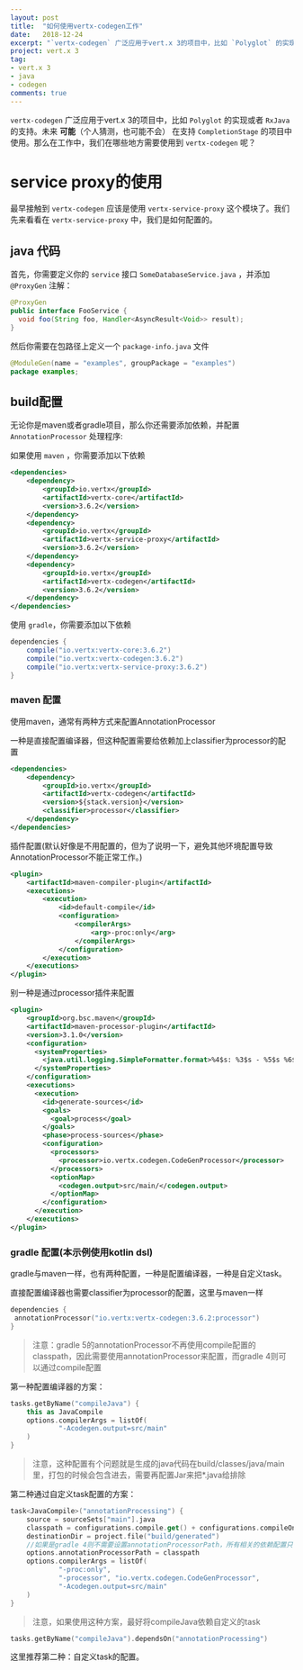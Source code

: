 ```yaml
---
layout: post
title:  "如何使用vertx-codegen工作"
date:   2018-12-24
excerpt: "`vertx-codegen` 广泛应用于vert.x 3的项目中，比如 `Polyglot` 的实现或者 `RxJava` 的支持。未来 **可能**（个人猜测，也可能不会） 在支持 `CompletionStage` 的项目中使用。那么在工作中，我们在哪些地方需要使用到 `vertx-codegen` 呢？"
project: vert.x 3
tag: 
- vert.x 3
- java
- codegen
comments: true
---
```


`vertx-codegen` 广泛应用于vert.x 3的项目中，比如 `Polyglot` 的实现或者 `RxJava` 的支持。未来 **可能**（个人猜测，也可能不会） 在支持 `CompletionStage` 的项目中使用。那么在工作中，我们在哪些地方需要使用到 `vertx-codegen` 呢？

# service proxy的使用

最早接触到 `vertx-codegen` 应该是使用 `vertx-service-proxy` 这个模块了。我们先来看看在 `vertx-service-proxy` 中，我们是如何配置的。

## java 代码

首先，你需要定义你的 `service` 接口 `SomeDatabaseService.java` ，并添加 `@ProxyGen` 注解：

```java
@ProxyGen
public interface FooService {
  void foo(String foo, Handler<AsyncResult<Void>> result);
}
```

然后你需要在包路径上定义一个 `package-info.java` 文件

```java
@ModuleGen(name = "examples", groupPackage = "examples")
package examples;
```

## build配置

无论你是maven或者gradle项目，那么你还需要添加依赖，并配置 `AnnotationProcessor` 处理程序:

如果使用 `maven` ，你需要添加以下依赖

```xml
<dependencies>
    <dependency>
        <groupId>io.vertx</groupId>
        <artifactId>vertx-core</artifactId>
        <version>3.6.2</version>
    </dependency>
    <dependency>
        <groupId>io.vertx</groupId>
        <artifactId>vertx-service-proxy</artifactId>
        <version>3.6.2</version>
    </dependency>
    <dependency>
        <groupId>io.vertx</groupId>
        <artifactId>vertx-codegen</artifactId>
        <version>3.6.2</version>
    </dependency>
</dependencies>
```

使用 `gradle`，你需要添加以下依赖
```groovy
dependencies {
    compile("io.vertx:vertx-core:3.6.2")
    compile("io.vertx:vertx-codegen:3.6.2")
    compile("io.vertx:vertx-service-proxy:3.6.2")
}
```
### maven 配置

使用maven，通常有两种方式来配置AnnotationProcessor

一种是直接配置编译器，但这种配置需要给依赖加上classifier为processor的配置

```xml
<dependencies>
    <dependency>
        <groupId>io.vertx</groupId>
        <artifactId>vertx-codegen</artifactId>
        <version>${stack.version}</version>
        <classifier>processor</classifier>
    </dependency>
</dependencies>
```

插件配置(默认好像是不用配置的，但为了说明一下，避免其他环境配置导致AnnotationProcessor不能正常工作。)

```xml
<plugin>
    <artifactId>maven-compiler-plugin</artifactId>
    <executions>
        <execution>
            <id>default-compile</id>
            <configuration>
                <compilerArgs>
                    <arg>-proc:only</arg>
                </compilerArgs>
            </configuration>
        </execution>
    </executions>
</plugin>
```

别一种是通过processor插件来配置

```xml
<plugin>
    <groupId>org.bsc.maven</groupId>
    <artifactId>maven-processor-plugin</artifactId>
    <version>3.1.0</version>
    <configuration>
      <systemProperties>
        <java.util.logging.SimpleFormatter.format>%4$s: %3$s - %5$s %6$s%n</java.util.logging.SimpleFormatter.format>
      </systemProperties>
    </configuration>
    <executions>
      <execution>
        <id>generate-sources</id>
        <goals>
          <goal>process</goal>
        </goals>
        <phase>process-sources</phase>
        <configuration>
          <processors>
            <processor>io.vertx.codegen.CodeGenProcessor</processor>
          </processors>
          <optionMap>
            <codegen.output>src/main/</codegen.output>
          </optionMap>
        </configuration>
      </execution>
    </executions>
</plugin>
```

### gradle 配置(本示例使用kotlin dsl)

gradle与maven一样，也有两种配置，一种是配置编译器，一种是自定义task。

直接配置编译器也需要classifier为processor的配置，这里与maven一样

```kotlin
dependencies {
 annotationProcessor("io.vertx:vertx-codegen:3.6.2:processor")
}
```
>注意：gradle 5的annotationProcessor不再使用compile配置的classpath，因此需要使用annotationProcessor来配置，而gradle 4则可以通过compile配置

第一种配置编译器的方案：

```kotlin
tasks.getByName("compileJava") {
    this as JavaCompile
    options.compilerArgs = listOf(
            "-Acodegen.output=src/main"
    )
}
```

>注意，这种配置有个问题就是生成的java代码在build/classes/java/main里，打包的时候会包含进去，需要再配置Jar来把*.java给排除

第二种通过自定义task配置的方案：
```kotlin
task<JavaCompile>("annotationProcessing") {
    source = sourceSets["main"].java
    classpath = configurations.compile.get() + configurations.compileOnly.get()
    destinationDir = project.file("build/generated")
    //如果是gradle 4则不需要设置annotationProcessorPath，所有相关的依赖配置只需要使用compile即可
    options.annotationProcessorPath = classpath
    options.compilerArgs = listOf(
            "-proc:only",
            "-processor", "io.vertx.codegen.CodeGenProcessor",
            "-Acodegen.output=src/main"
    )
}
```
>注意，如果使用这种方案，最好将compileJava依赖自定义的task

```kotlin
tasks.getByName("compileJava").dependsOn("annotationProcessing")
```

这里推荐第二种：自定义task的配置。

